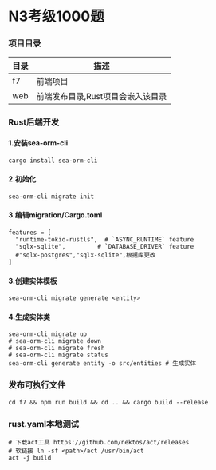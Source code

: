 # N3考级1000题

### 项目目录
|目录|描述|
|-|-|
|f7|前端项目|
|web|前端发布目录,Rust项目会嵌入该目录|


### Rust后端开发

#### 1.安装sea-orm-cli
```
cargo install sea-orm-cli
```
#### 2.初始化
```
sea-orm-cli migrate init
```
#### 3.编辑migration/Cargo.toml
```
features = [
  "runtime-tokio-rustls",  # `ASYNC_RUNTIME` feature
  "sqlx-sqlite",         # `DATABASE_DRIVER` feature
  #"sqlx-postgres","sqlx-sqlite",根据库更改
]
```

#### 3.创建实体模板
```
sea-orm-cli migrate generate <entity>
```

#### 4.生成实体类
```
sea-orm-cli migrate up
# sea-orm-cli migrate down
# sea-orm-cli migrate fresh
# sea-orm-cli migrate status
sea-orm-cli generate entity -o src/entities # 生成实体
```

### 发布可执行文件
```
cd f7 && npm run build && cd .. && cargo build --release
```

### rust.yaml本地测试
```
# 下载act工具 https://github.com/nektos/act/releases
# 软链接 ln -sf <path>/act /usr/bin/act
act -j build 
```